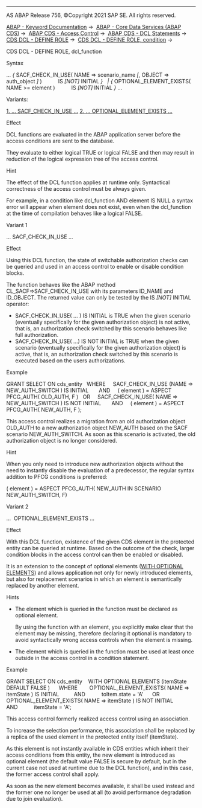   

* * *

AS ABAP Release 756, ©Copyright 2021 SAP SE. All rights reserved.

[ABAP - Keyword Documentation](https://help.sap.com/doc/abapdocu_756_index_htm/7.56/en-US/abenabap.htm) →  [ABAP - Core Data Services (ABAP CDS)](https://help.sap.com/doc/abapdocu_756_index_htm/7.56/en-US/abencds.htm) →  [ABAP CDS - Access Control](https://help.sap.com/doc/abapdocu_756_index_htm/7.56/en-US/abencds_access_control.htm) →  [ABAP CDS - DCL Statements](https://help.sap.com/doc/abapdocu_756_index_htm/7.56/en-US/abencds_f1_dcl_syntax.htm) →  [CDS DCL - DEFINE ROLE](https://help.sap.com/doc/abapdocu_756_index_htm/7.56/en-US/abencds_f1_define_role.htm) →  [CDS DCL - DEFINE ROLE, condition](https://help.sap.com/doc/abapdocu_756_index_htm/7.56/en-US/abencds_dcl_role_conditions.htm) → 

CDS DCL - DEFINE ROLE, dcl\_function

Syntax

... *{* SACF\_CHECK\_IN\_USE( NAME => scenario\_name *\[*, OBJECT => auth\_object *\]* )
          IS *\[*NOT*\]* INITIAL *}*
  *|* *{* OPTIONAL\_ELEMENT\_EXISTS( NAME >= element )
          IS *\[*NOT*\]* INITIAL *}* ...

Variants:

[1\. ... SACF\_CHECK\_IN\_USE ...](#!ABAP_VARIANT_1@1@)
[2\. ... OPTIONAL\_ELEMENT\_EXISTS ...](#!ABAP_VARIANT_2@2@)

Effect

DCL functions are evaluated in the ABAP application server before the access conditions are sent to the database.

They evaluate to either logical TRUE or logical FALSE and then may result in reduction of the logical expression tree of the access control.

Hint

The effect of the DCL function applies at runtime only. Syntactical correctness of the access control must be always given.

For example, in a condition like dcl\_function AND element IS NULL a syntax error will appear when element does not exist, even when the dcl\_function at the time of compilation behaves like a logical FALSE.

Variant 1   

... SACF\_CHECK\_IN\_USE ...

Effect

Using this DCL function, the state of switchable authorization checks can be queried and used in an access control to enable or disable condition blocks.

The function behaves like the ABAP method CL\_SACF=>SACF\_CHECK\_IN\_USE with its parameters ID\_NAME and ID\_OBJECT. The returned value can only be tested by the IS *\[*NOT*\]* INITIAL operator:

-   SACF\_CHECK\_IN\_USE( ... ) IS INITIAL is TRUE when the given scenario (eventually specifically for the given authorization object) is not active, that is, an authorization check switched by this scenario behaves like full authorization.
-   SACF\_CHECK\_IN\_USE( ...) IS NOT INITIAL is TRUE when the given scenario (eventually specifically for the given authorization object) is active, that is, an authorization check switched by this scenario is executed based on the users authorizations.

Example

GRANT SELECT ON cds\_entity
  WHERE
    SACF\_CHECK\_IN\_USE (NAME => NEW\_AUTH\_SWITCH ) IS INITIAL
      AND
    ( element ) = ASPECT PFCG\_AUTH( OLD\_AUTH, F )
  OR
    SACF\_CHECK\_IN\_USE( NAME => NEW\_AUTH\_SWITCH ) IS NOT INITIAL
      AND
    ( element ) = ASPECT PFCG\_AUTH( NEW\_AUTH, F );

This access control realizes a migration from an old authorization object OLD\_AUTH to a new authorization object NEW\_AUTH based on the SACF scenario NEW\_AUTH\_SWITCH. As soon as this scenario is activated, the old authorization object is no longer considered.

Hint

When you only need to introduce new authorization objects without the need to instantly disable the evaluation of a predecessor, the regular syntax addition to PFCG conditions is preferred:

( element ) = ASPECT PFCG\_AUTH( NEW\_AUTH IN SCENARIO NEW\_AUTH\_SWITCH, F)

Variant 2   

...  OPTIONAL\_ELEMENT\_EXISTS ...

Effect

With this DCL function, existence of the given CDS element in the protected entity can be queried at runtime. Based on the outcome of the check, larger condition blocks in the access control can then be enabled or disabled.

It is an extension to the concept of optional elements ([WITH OPTIONAL ELEMENTS](abencds_dcl_role_cond_rule.htm#!ABAP_ADDITION_1@1@)) and allows application not only for newly introduced elements, but also for replacement scenarios in which an element is semantically replaced by another element.

Hints

-   The element which is queried in the function must be declared as optional element.
    
    By using the function with an element, you explicitly make clear that the element may be missing, therefore declaring it optional is mandatory to avoid syntactically wrong access controls when the element is missing.
    
-   The element which is queried in the function must be used at least once outside in the access control in a condition statement.

Example

GRANT SELECT ON cds\_entity
   WITH OPTIONAL ELEMENTS (itemState DEFAULT FALSE )
     WHERE
       OPTIONAL\_ELEMENT\_EXISTS( NAME => itemState ) IS INITIAL
         AND
          toItem.state = 'A'
     OR
       OPTIONAL\_ELEMENT\_EXISTS( NAME => itemState ) IS NOT INITIAL
         AND
          itemState = 'A';

This access control formerly realized access control using an association.

To increase the selection performance, this association shall be replaced by a replica of the used element in the protected entity itself (itemState).

As this element is not instantly available in CDS entities which inherit their access conditions from this entity, the new element is introduced as optional element (the default value FALSE is secure by default, but in the current case not used at runtime due to the DCL function), and in this case, the former access control shall apply.

As soon as the new element becomes available, it shall be used instead and the former one no longer be used at all (to avoid performance degradation due to join evaluation).